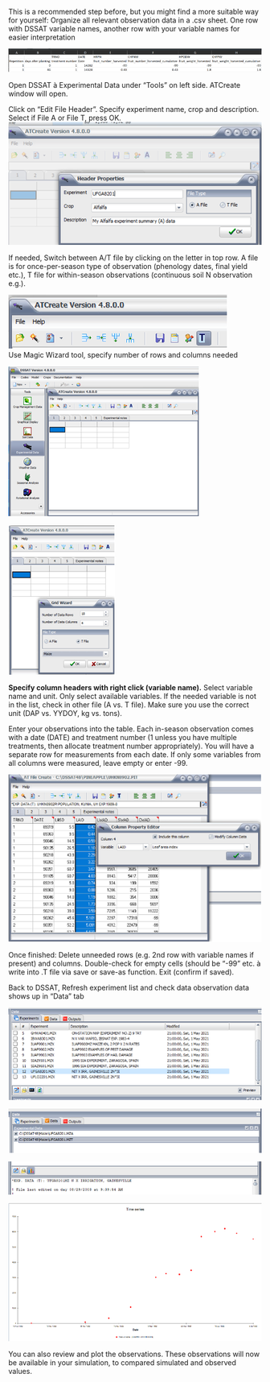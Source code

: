 This is a recommended step before, but you might find a more suitable way for yourself: Organize all relevant observation data in a .csv sheet. One row with DSSAT variable names, another row with your variable names for easier interpretation

![](Pasted%20image%2020231119010140.png)

Open DSSAT à Experimental Data under “Tools” on left side. ATCreate window will open.

Click on “Edit File Header”. Specify experiment name, crop and description. Select if File A or File T, press OK.
![](Pasted%20image%2020231119010132.png)

If needed, Switch between A/T file by clicking on the letter in top row. A file is for once-per-season type of observation (phenology dates, final yield etc.), T file for within-season observations (continuous soil N observation e.g.).

![](Pasted%20image%2020231119010127.png)  
Use Magic Wizard tool, specify number of rows and columns needed

![](Pasted%20image%2020231119010117.png)

![](Pasted%20image%2020231119010120.png)

**Specify column headers with right click (variable name).** Select variable name and unit. Only select available variables. If the needed variable is not in the list, check in other file (A vs. T file). Make sure you use the correct unit (DAP vs. YYDOY, kg vs. tons).

Enter your observations into the table. Each in-season observation comes with a date (DATE) and treatment number (1 unless you have multiple treatments, then allocate treatment number appropriately). You will have a separate row for measurements from each date. If only some variables from all columns were measured, leave empty or enter -99.

![](Pasted%20image%2020231119010109.png)

Once finished: Delete unneeded rows (e.g. 2nd row with variable names if present) and columns. Double-check for empty cells (should be “-99” etc. à write into .T file via save or save-as function. Exit (confirm if saved).

Back to DSSAT, Refresh experiment list and check data observation data shows up in “Data” tab

![](Pasted%20image%2020231119010044.png)

![](Pasted%20image%2020231119010047.png)

![](Pasted%20image%2020231119010051.png)

![](Pasted%20image%2020231119010055.png)

You can also review and plot the observations. These observations will now be available in your simulation, to compared simulated and observed values.